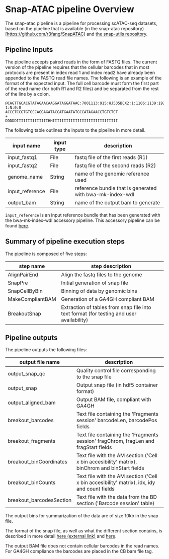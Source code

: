 # Snap-ATAC pipeline Overview

The snap-atac pipeline is a pipeline for processing scATAC-seq datasets, based on the pipeline that is available (in the snap-atac repository)[https://github.com/r3fang/SnapATAC) and [the snap-utils repository](https://github.com/r3fang/SnapATAC).

## Pipeline Inputs

The pipeline accepts paired reads in the form of FASTQ files. The current version of the pipeline requires that the cellular barcodes that in most protocols are present in index read 1 and index read2 have already been appended to the FASTQ read file names. The following is an example of the format of the expected input. The full cell barcode must form the first part of the read name (for both R1 and R2 files) and be separated from the rest of the line by a colon.

```
@CAGTTGCACGTATAGAACAAGGATAGGATAAC:7001113:915:HJ535BCX2:1:1106:1139:1926 1:N:0:0
ACCCTCCGTGTGCCAGGAGATACCATGAATATGCCATAGAACCTGTCTCT
+
DDDDDIIIIIIIIIIIIIIHHIIIIIIIIIIIIIIIIIIIIIIIIIIIII
```

The following table outlines the inputs to the pipeline in more detail.

| input name       | input type    | description                                                                |
|------------------|---------------|----------------------------------------------------------------------------|
| input_fastq1     | File          | fastq file of the first reads (R1)                                         |
| input_fastq2     | File          | fastq file of the second reads (R2)                                        |
| genome_name      | String        | name of the genomic reference used                                         |
| input_reference  | File          | reference bundle that is generated with bwa-mk-index-wdl                   |
| output_bam       | String        | name of the output bam to generate                                         |


`input_reference` is an input reference bundle that has been generated with the bwa-mk-index-wdl accessory pipeline. This accessory pipeline can be found [here](https://github.com/HumanCellAtlas/skylab/tree/master/library/accessory_workflows/build_bwa_reference).

## Summary of pipeline execution steps

The pipeline is composed of five steps:

| step name        | step description                                                                         |
|------------------|------------------------------------------------------------------------------------------|
| AlignPairEnd     | Align the fastq files to the genome                                                      |
| SnapPre          | Initial generation of snap file                                                          |
| SnapCellByBin    | Binning of data by genomic bins                                                          |
| MakeCompliantBAM | Generation of a GA4GH compliant BAM                                                      |
| BreakoutSnap     | Extraction of tables from snap file into text format (for testing and user availability) |

## Pipeline outputs

The pipeline outputs the following files:

| output file name              | description            |
|-------------------------------|------------------------|
| output_snap_qc                | Quality control file corresponding to the snap file |
| output_snap                   | Output snap file (in hdf5 container format) |
| output_aligned_bam            | Output BAM file, compliant with GA4GH |
| breakout_barcodes             | Text file containing the 'Fragments session' barcodeLen, barcodePos fields           |
| breakout_fragments            | Text file containing the 'Fragments session' fragChrom, fragLen and fragStart fields |
| breakout_binCoordinates       | Text file with the AM section ('Cell x bin accesibility' matrix), binChrom and binStart fields |
| breakout_binCounts            | Text file with the AM section ('Cell x bin accesibility' matrix), idx, idy and count fields |
| breakout_barcodesSection      | Text file with the data from the BD section ('Barcode session' table) |

The output bins for summarization of the data are of size 10kb in the snap file.

The format of the snap file, as well as what the different section contains, is described in more detail [here (external link)](https://github.com/r3fang/SnapTools) and [here](https://github.com/r3fang/SnapTools/blob/master/docs/snap_format.docx).

The output BAM file does not contain cellular barcodes in the read names. For GA4GH compliance the barcodes are placed in the CB bam file tag.